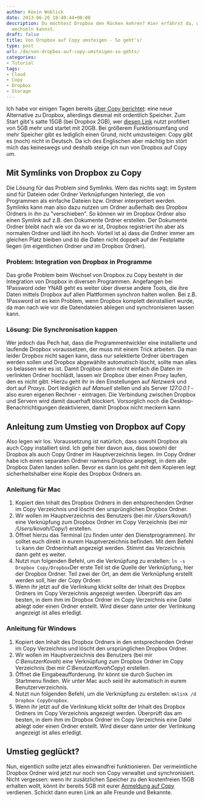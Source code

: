 ```yaml
---
author: Kevin Woblick
date: 2013-06-26 18:40:44+00:00
description: Du möchtest Dropbox den Rücken kehren? Hier erfährst du, wie du zu Copy.com
  wechseln kannst.
draft: false
title: Von Dropbox auf Copy umsteigen - So geht's!
type: post
url: /de/von-dropbox-auf-copy-umsteigen-so-gehts/
categories:
- Tutorial
tags:
- Cloud
- Copy
- Dropbox
- Storage
---
```


Ich habe vor einigen Tagen bereits [über Copy berichtet](https://blog.kovah.de/copy-dropbox-alternative-mit-massig-speicher): eine neue Alternative zu Dropbox, allerdings diesmal mit ordentlich Speicher. Zum Start gibt's satte 15GB (bei Dropbox 2GB), wer [diesen Link](https://copy.com?r=jZ0vWa) nutzt profitiert von 5GB mehr und startet mit 20GB. Bei größerem Funktionsumfang und mehr Speicher gibt es lediglich einen Grund, nicht umzusteigen: Copy gibt es (noch) nicht in Deutsch. Da ich des Englischen aber mächtig bin stört mich das keineswegs und deshalb steige ich nun von Dropbox auf Copy um.


## Mit Symlinks von Dropbox zu Copy

Die Lösung für das Problem sind Symlinks. Wem das nichts sagt: im System sind für Dateien oder Ordner Verknüpfungen hinterlegt, die von Programmen als einfache Dateien bzw. Ordner interpretiert werden. Symlinks kann man also dazu nutzen um Ordner außerhalb des Dropbox Ordners in ihn zu "verschieben". So können wir im Dropbox Ordner also einen Symlink auf z.B. den Dokumente Ordner erstellen. Der Dokumente Ordner bleibt nach wie vor da wo er ist, Dropbox registriert ihn aber als normalen Ordner und lädt ihn hoch. Vorteil ist a) dass die Ordner immer am gleichen Platz bleiben und b) die Daten nicht doppelt auf der Festplatte liegen (im eigentlichen Ordner _und_ im Dropbox Ordner).


### Problem: Integration von Dropbox in Programme

Das große Problem beim Wechsel von Dropbox zu Copy besteht in der Integration von Dropbox in diversen Programmen. Angefangen bei 1Password oder YNAB geht es weiter über diverse andere Tools, die ihre Daten mittels Dropbox auf allen Plattformen synchron halten wollen. Bei z.B. 1Password ist es kein Problem, wenn Dropbox komplett deinstalliert wurde, da man nach wie vor die Datendateien ablegen und synchronisieren lassen kann.


### Lösung: Die Synchronisation kappen

Wer jedoch das Pech hat, dass die Programmentwickler eine installierte und laufende Dropbox voraussetzen, der muss mit einem Trick arbeiten. Da man leider Dropbox nicht sagen kann, dass nur selektierte Ordner übertragen werden sollen und Dropbox abgewählte automatisch löscht, sollte man alles so belassen wie es ist. Damit Dropbox dann nicht einfach die Daten im verlinkten Ordner hochlädt, lassen wir Dropbox über einen Proxy laufen, den es nicht gibt. Hierzu geht ihr in den Einstellungen auf _Netzwerk_ und dort auf _Proxys_. Dort lediglich auf _Manuell_ stellen und als Server _127.0.0.1_ - also euren eigenen Rechner - eintragen. Die Verbindung zwischen Dropbox und Servern wird damit dauerhaft blockiert. Vorsorglich noch die Desktop-Benachrichtigungen deaktivieren, damit Dropbox nicht meckern kann.


## Anleitung zum Umstieg von Dropbox auf Copy

Also legen wir los. Voraussetzung ist natürlich, dass sowohl Dropbox als auch Copy installiert sind. Ich gehe hier davon aus, dass sowohl der Dropbox als auch Copy Ordner im Hauptverzeichnis liegen. Im Copy Ordner habe ich einen separaten Ordner namens _Dropbox_ angelegt, in dem alle Dropbox Daten landen sollen. Bevor es dann los geht mit dem Kopieren legt sicherheitshalber eine Kopie des Dropbox Ordners an.


### Anleitung für Mac

1. Kopiert den Inhalt des Dropbox Ordners in den entsprechenden Ordner im Copy Verzeichnis und löscht den ursprünglichen Dropbox Ordner.
2. Wir wollen im Hauptverzeichnis des Benutzers (bei mir _/Users/kovah/_) eine Verknüpfung zum Dropbox Ordner im Copy Verzeichnis (bei mir _/Users/kovah/Copy/_) erstellen.
3. Öffnet hierzu das Terminal (zu finden unter den Dienstprogrammen). Ihr solltet euch direkt in eurem Hauptverzeichnis befinden. Mit dem Befehl `ls` kann der Ordnerinhalt angezeigt werden. Stimmt das Verzeichnis dann geht es weiter.
4. Nutzt nun folgenden Befehl, um die Verknüpfung zu erstellen:
`ln -s Dropbox Copy/Dropbox`Der erste Teil ist die Quelle der Verknüpfung, hier der Dropbox Ordner. Teil zwei der Ort, an dem die Verknüpfung erstellt werden soll, hier der Copy Ordner.
5. Wenn ihr jetzt auf die Verlinkung klickt sollte der Inhalt des Dropbox Ordners im Copy Verzeichnis angezeigt werden. Überprüft das am besten, in dem ihm im Dropbox Ordner im Copy Verzeichnis eine Datei ablegt oder einen Ordner erstellt. Wird dieser dann unter der Verlinkung angezeigt ist alles erledigt.


### Anleitung für Windows

1. Kopiert den Inhalt des Dropbox Ordners in den entsprechenden Ordner im Copy Verzeichnis und löscht den ursprünglichen Dropbox Ordner.
2. Wir wollen im Hauptverzeichnis des Benutzers (bei mir _C:BenutzerKovah_) eine Verknüpfung zum Dropbox Ordner im Copy Verzeichnis (bei mir _C:BenutzerKovahCopy_) erstellen.
3. Öffnet die Eingabeaufforderung. Ihr könnt sie durch Suchen im Startmenu finden. Wir unter Mac auch seid ihr automatisch in eurem Benutzerverzeichnis.
4. Nutzt nun folgenden Befehl, um die Verknüpfung zu erstellen:
`mklink /d Dropbox CopyDropbox`.
5. Wenn ihr jetzt auf die Verlinkung klickt sollte der Inhalt des Dropbox Ordners im Copy Verzeichnis angezeigt werden. Überprüft das am besten, in dem ihm im Dropbox Ordner im Copy Verzeichnis eine Datei ablegt oder einen Ordner erstellt. Wird dieser dann unter der Verlinkung angezeigt ist alles erledigt.


## Umstieg geglückt?

Nun, eigentlich sollte jetzt alles einwandfrei funktionieren. Der vermeintliche Dropbox Ordner wird jetzt nur noch von Copy verwaltet und synchronisiert. Nicht vergessen: wenn ihr zusätzlichen Speicher zu den kostenfreien 15GB erhalten wollt, könnt ihr bereits 5GB mit eurer [Anmeldung auf Copy](https://copy.com?r=jZ0vWa) verdienen. Schickt dann euren Link an alle Freunde und Bekannte.
